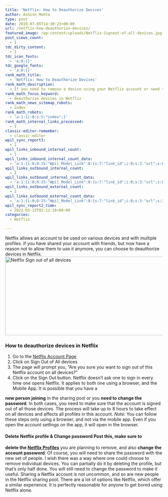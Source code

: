 ```yaml
---
title: 'Netflix: How to Deauthorize Devices'
author: Ashish Mohta
type: post
date: 2019-07-05T14:30:23+00:00
url: /netflix-how-deauthorize-devices/
featured_image: /wp-content/uploads/Netflix-Signout-of-all-devices.jpg
post_views_count:
  - 1
tdc_dirty_content:
  - 1
tdc_icon_fonts:
  - 'a:0:{}'
tdc_google_fonts:
  - 'a:0:{}'
rank_math_title:
  - 'Netflix: How to Deauthorize Devices'
rank_math_description:
  - If you need to remove a device using your Netflix account or need to stop a person from using your account, here is how to deauthorize devices in Netflix.
rank_math_focus_keyword:
  - deauthorize devices in Netflix
rank_math_news_sitemap_robots:
  - index
rank_math_robots:
  - 'a:1:{i:0;s:5:"index";}'
rank_math_internal_links_processed:
  - 1
classic-editor-remember:
  - classic-editor
wpil_sync_report3:
  - 1
wpil_links_inbound_internal_count:
  - 1
wpil_links_inbound_internal_count_data:
  - 'a:1:{i:0;O:15:"Wpil_Model_Link":8:{s:7:"link_id";i:0;s:3:"url";s:61:"https://www.technetguide.com/netflix-how-deauthorize-devices/";s:4:"host";s:16:"technetguide.com";s:8:"internal";b:1;s:4:"post";O:15:"Wpil_Model_Post":9:{s:2:"id";s:2:"24";s:5:"title";N;s:4:"type";s:4:"post";s:6:"status";N;s:7:"content";N;s:5:"links";N;s:4:"slug";N;s:6:"clicks";N;s:8:"position";N;}s:6:"anchor";s:25:"option to change password";s:15:"added_by_plugin";b:0;s:8:"location";s:7:"content";}}'
wpil_links_outbound_internal_count:
  - 1
wpil_links_outbound_internal_count_data:
  - 'a:1:{i:0;O:15:"Wpil_Model_Link":8:{s:7:"link_id";i:0;s:3:"url";s:87:"https://www.technetguide.com/how-to-share-netflix-with-multiple-friends-using-profiles/";s:4:"host";s:16:"technetguide.com";s:8:"internal";b:1;s:4:"post";O:15:"Wpil_Model_Post":9:{s:2:"id";i:16;s:5:"title";N;s:4:"type";s:4:"post";s:6:"status";N;s:7:"content";N;s:5:"links";N;s:4:"slug";N;s:6:"clicks";N;s:8:"position";N;}s:6:"anchor";s:16:"Netflix Profiles";s:15:"added_by_plugin";b:0;s:8:"location";s:7:"content";}}'
wpil_links_outbound_external_count:
  - 1
wpil_links_outbound_external_count_data:
  - 'a:1:{i:0;O:15:"Wpil_Model_Link":8:{s:7:"link_id";i:0;s:3:"url";s:35:"https://www.netflix.com/YourAccount";s:4:"host";s:11:"netflix.com";s:8:"internal";b:0;s:4:"post";N;s:6:"anchor";s:20:"Netflix Account Page";s:15:"added_by_plugin";b:0;s:8:"location";s:7:"content";}}'
wpil_sync_report2_time:
  - 2022-03-13T02:12:16+00:00
categories:
  - Netflix

---
```

Netflix allows an account to be used on various devices and with multiple profiles. If you have shared your account with friends, but now have a reason not to allow them to use it anymore, you can choose to deauthorize devices in Netflix.<img decoding="async" loading="lazy" class="aligncenter wp-image-184 size-full" title="Deauthorize devices in Netflix" src="https://www.technetguide.com/wp-content/uploads/Netflix-Sign-out-of-all-devices.png" alt="Netflix Sign out of all devices" width="600" height="251" srcset="https://www.technetguide.com/wp-content/uploads/Netflix-Sign-out-of-all-devices.png 600w, https://www.technetguide.com/wp-content/uploads/Netflix-Sign-out-of-all-devices-300x126.png 300w" sizes="(max-width: 600px) 100vw, 600px" /> 

### How to deauthorize devices in Netflix

  1. Go to the [Netflix Account Page][1]
  2. Click on Sign Out of All devices
  3. The page will prompt you, &#8220;Are you sure you want to sign out of this Netflix account on all devices?&#8221;
  4. Click on the Sign Out button. Netflix doesn&#8217;t ask one to sign in every time one opens Netflix. It applies to both one using a browser, and the Mobile App. It is possible that you have a 

**new person joining** in the sharing pool or you **need to change the password**. In both cases, you need to make sure that the account is signed out of all those devices. The process will take up to 8 hours to take effect on all devices and affects all profiles in this account. _Note:_ You can follow these steps only using a browser, and not via the mobile app. Even if you open the account settings on the app, it will open in the browser. 

#### Delete Netflix profile & Change password Post this, make sure to 

**delete the [Netflix Profiles][2]** you are planning to remove, and also **change the account password**. Of course, you will need to share the password with the new set of people. I wish there was a way where one could choose to remove individual devices. You can partially do it by deleting the profile, but that&#8217;s only half done. You will still need to change the password to make it useful. Sharing a Netflix account is not uncommon, and so are new people in the Netflix sharing pool. There are a lot of options like Netflix, which offer a similar experience. It is perfectly reasonable for anyone to get bored using Netflix alone.

 [1]: https://www.netflix.com/YourAccount
 [2]: https://www.technetguide.com/how-to-share-netflix-with-multiple-friends-using-profiles/
